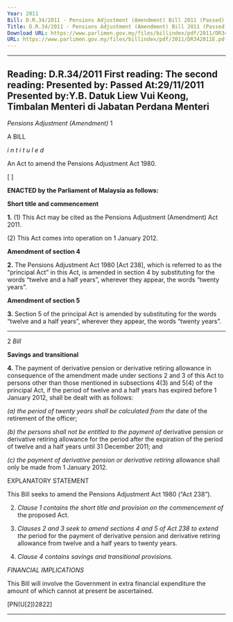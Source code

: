 ```yaml
---
Year: 2011
Bill: D.R.34/2011 - Pensions Adjustment (Amendment) Bill 2011 (Passed)
Title: D.R.34/2011 - Pensions Adjustment (Amendment) Bill 2011 (Passed)
Download URL: https://www.parlimen.gov.my/files/billindex/pdf/2011/DR342011E.pdf
URL: https://www.parlimen.gov.my/files/billindex/pdf/2011/DR342011E.pdf
---
```

---
Reading:
D.R.34/2011
First reading:
The second reading:
Presented by:
Passed At:29/11/2011
Presented by:Y.B. Datuk Liew Vui Keong, Timbalan Menteri di Jabatan Perdana Menteri
---

_Pensions Adjustment (Amendment)_ 1

A BILL

_i n t i t u l e d_

An Act to amend the Pensions Adjustment Act 1980.

[ ]

**ENACTED by the Parliament of Malaysia as follows:**

**Short title and commencement**

**1.** (1) This Act may be cited as the Pensions Adjustment
(Amendment) Act 2011.

(2) This Act comes into operation on 1 January 2012.

**Amendment of section 4**

**2.** The Pensions Adjustment Act 1980 [Act 238], which is referred
to as the “principal Act” in this Act, is amended in section 4 by
substituting for the words “twelve and a half years”, wherever
they appear, the words “twenty years”.

**Amendment of section 5**

**3.** Section 5 of the principal Act is amended by substituting for
the words “twelve and a half years”, wherever they appear, the
words “twenty years”.


-----

2 _Bill_

**Savings and transitional**

**4.** The payment of derivative pension or derivative retiring
allowance in consequence of the amendment made under sections
2 and 3 of this Act to persons other than those mentioned in
subsections 4(3) and 5(4) of the principal Act, if the period of
twelve and a half years has expired before 1 January 2012, shall
be dealt with as follows:

_(a) the period of twenty years shall be calculated from the_
date of the retirement of the officer;

_(b) the persons shall not be entitled to the payment of_
derivative pension or derivative retiring allowance for
the period after the expiration of the period of twelve
and a half years until 31 December 2011; and

_(c) the payment of derivative pension or derivative retiring_
allowance shall only be made from 1 January 2012.

EXPLANATORY STATEMENT

This Bill seeks to amend the Pensions Adjustment Act 1980 (“Act 238”).

2. _Clause 1 contains the short title and provision on the commencement of_
the proposed Act.

3. _Clauses 2 and 3 seek to amend sections 4 and 5 of Act 238 to extend the_
period for the payment of derivative pension and derivative retiring allowance
from twelve and a half years to twenty years.

4. _Clause 4 contains savings and transitional provisions._

_FINANCIAL IMPLICATIONS_

This Bill will involve the Government in extra financial expenditure the amount
of which cannot at present be ascertained.

[PN(U[2])2822]


-----

